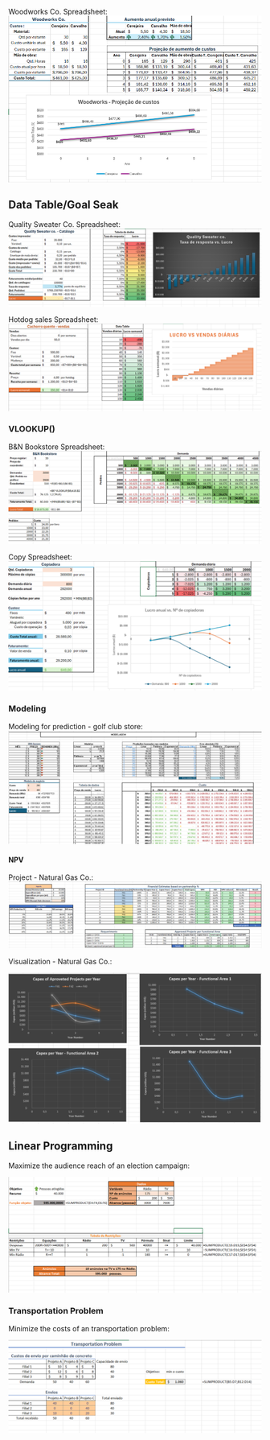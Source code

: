 Woodworks Co. Spreadsheet:
![spreadsheets](images/woodworks.png "Woodworks Co. Spreadsheet.")

## Data Table/Goal Seak
Quality Sweater Co. Spreadsheet:
![spreadsheets](images/quality-sweater.png "Quality Sweater Co. Spreadsheet.")

Hotdog sales Spreadsheet:
![spreadsheets](images/hotdog-sales.png "Hotdog sales Spreadsheet.")

### VLOOKUP()

B&N Bookstore Spreadsheet:
![spreadsheets](images/book-store.png "B&N Bookstore Spreadsheet.")

Copy Spreadsheet:
![spreadsheets](images/copiadora.png "Copy Spreadsheet.")

### Modeling
Modeling for prediction - golf club store:
![spreadsheets](images/golfe.png "Golf Club Store.")

#### NPV

Project - Natural Gas Co.:
![spreadsheets](images/project-gas.png "Golf Club Store.")

Visualization - Natural Gas Co.:

![spreadsheets](images/gas-visualization.png "Golf Club Store.")

## Linear Programming

Maximize the audience reach of an election campaign:

![spreadsheets](images/LP.png "Linear Programming.")

### Transportation Problem

Minimize the costs of an transportation problem:

![spreadsheets](images/TP.png "Transportation Problem.")
